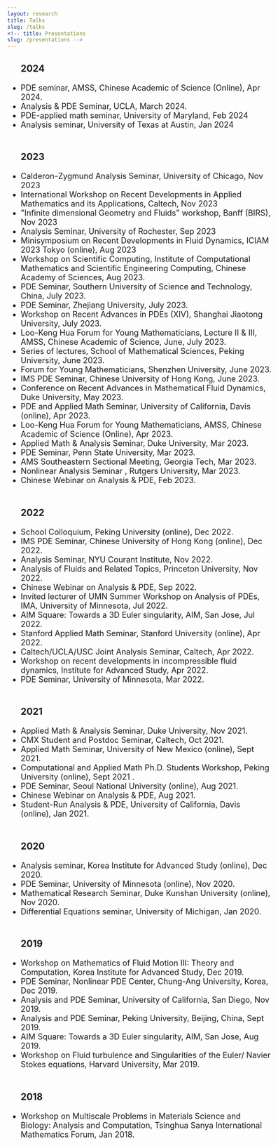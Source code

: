 ```yaml
---
layout: research
title: Talks
slug: /talks
<!-- title: Presentations
slug: /presentations -->
---
```




<div id="header" style="width: 120%;">
    <div id="centered" style="margin: 0 auto; width:110%;"></div>

<font size="+1">

<ul>
  <h3> 2024 </h3>
<!--    <li> PDE seminar,  Peking University,  July 2024. </li>
   <li> PDE seminar,  AMSS, Chinese Academic of Science, July 2024. </li>
   <li> Singularities in incompressible flows: computer-assisted proofs and physics-informed neural networks, University of Minnesota, Apr 2024  </li> -->
   <li> PDE seminar, AMSS, Chinese Academic of Science (Online), Apr 2024. </li>
   <li> Analysis & PDE Seminar, UCLA, March 2024. </li>
   <li> PDE-applied math seminar, University of Maryland,  Feb 2024  </li>
   <li> Analysis seminar, University of Texas at Austin, Jan 2024  </li>
  <br />

  <h3> 2023 </h3>
  <li> Calderon-Zygmund Analysis Seminar, University of Chicago, Nov 2023 </li>  
   <li> International Workshop on Recent Developments in Applied Mathematics and its Applications, 
    Caltech, Nov 2023 </li>
   <li> "Infinite dimensional Geometry and Fluids" workshop, Banff (BIRS), Nov 2023 </li>
   <li> Analysis Seminar, University of Rochester, Sep 2023 </li> 
  <li> Minisymposium on Recent Developments in Fluid Dynamics, ICIAM 2023 Tokyo (online),  Aug 2023 </li>
  <li> Workshop on Scientific Computing, Institute of Computational Mathematics and Scientific Engineering Computing, Chinese Academy of Sciences, Aug 2023. </li>
  <li> PDE Seminar, Southern University of Science and Technology, China, July 2023. </li>
  <li> PDE Seminar, Zhejiang University, July 2023. </li>
  <li> Workshop on Recent Advances in PDEs (XIV), Shanghai Jiaotong University,  July 2023. </li>
  <li> Loo-Keng Hua Forum for Young Mathematicians, Lecture II & III, AMSS, Chinese Academic of Science, June, July 2023. </li>
   <li> Series of lectures, School of Mathematical Sciences, Peking University,  June 2023. </li>
      <li>Forum for Young Mathematicians,  Shenzhen University,  June 2023.   </li>
      <li>IMS PDE Seminar,  Chinese University of Hong Kong,  June 2023.   </li>
      <li>Conference on Recent Advances in Mathematical Fluid Dynamics,  Duke University,  May 2023.  </li>
       <li>PDE and Applied Math Seminar,  University of California, Davis (online),  Apr 2023.  </li>
      <li>Loo-Keng Hua Forum for Young Mathematicians,  AMSS, Chinese Academic of Science (Online),  Apr 2023.  </li>
       <li>Applied Math & Analysis Seminar,  Duke University,  Mar 2023.   </li>
      <li>PDE Seminar,  Penn State University,  Mar 2023.  </li>
      <li>AMS Southeastern Sectional Meeting,  Georgia Tech,    Mar 2023.  </li>
      <li>Nonlinear Analysis Seminar ,   Rutgers University,  Mar 2023.  </li>
      <li>Chinese Webinar on Analysis & PDE,  Feb 2023.  </li>
   <br />

   <h3> 2022 </h3>
     <li> School Colloquium, Peking University (online),  Dec 2022.   </li>
     <li> IMS PDE Seminar, Chinese University of Hong Kong (online),  Dec 2022.    </li>
  <li>  Analysis Seminar, NYU Courant Institute, Nov 2022. </li>
<li>  Analysis of Fluids and Related Topics, Princeton University,  Nov 2022. </li>
<li>  Chinese Webinar on Analysis & PDE, Sep 2022. </li>
<li> Invited lecturer of UMN Summer Workshop on Analysis of PDEs,  IMA, University of Minnesota, Jul 2022. </li>
 <li>  AIM Square: Towards a 3D Euler singularity,  AIM, San Jose,   Jul 2022. </li>
           <li>  Stanford Applied Math Seminar, Stanford University (online), Apr 2022. </li>    
        <li>  Caltech/UCLA/USC Joint Analysis Seminar, Caltech, Apr 2022. </li>    
   <li>  Workshop on recent developments in incompressible fluid dynamics, Institute for Advanced Study, Apr 2022.  </li>
      <li>  PDE Seminar, University of Minnesota, Mar 2022. </li> 

   <br />

   <h3> 2021 </h3>
   <li>  Applied Math & Analysis Seminar, Duke University, Nov 2021. </li>
   <li> CMX Student and Postdoc Seminar, Caltech, Oct 2021. </li>
           <li> Applied Math Seminar, University of New Mexico (online), Sept 2021.</li>
        <li> Computational and Applied Math Ph.D. Students Workshop, Peking University (online), Sept 2021 .</li>
        <li> PDE Seminar, Seoul National University (online), Aug 2021.</li>
      <li> Chinese Webinar on Analysis & PDE, Aug 2021.</li>
    <li> Student-Run Analysis & PDE, University of California, Davis (online), Jan 2021. </li>

   <br />

 <h3>2020 </h3>

  <li>  Analysis seminar, Korea Institute for Advanced Study (online), Dec 2020. </li>
   <li>  PDE Seminar, University of Minnesota (online), Nov 2020. </li> 
   <li> Mathematical Research Seminar, Duke Kunshan University (online), Nov 2020.  </li>
  <li> Differential Equations seminar, University of Michigan, Jan 2020.  </li>

 <br />
 
  <h3> 2019 </h3>

  <li>  Workshop on Mathematics of Fluid Motion III: Theory and Computation, Korea Institute for Advanced Study, Dec 2019. </li>

 <li>  PDE Seminar, Nonlinear PDE Center, Chung-Ang University, Korea, Dec 2019. </li> 
   
   <li>Analysis and PDE Seminar, University of California, San Diego, Nov 2019. </li>

  <li>Analysis and PDE Seminar, Peking University, Beijing, China, Sept 2019. </li>

 <li>  AIM Square: Towards a 3D Euler singularity,  AIM, San Jose,   Aug 2019. </li>


 <li> Workshop on Fluid turbulence and Singularities of the Euler/ Navier Stokes equations,
Harvard University, Mar 2019. </li>
 <br />

   <h3> 2018 </h3>
  <li> Workshop on Multiscale Problems in Materials Science and Biology: Analysis and Computation, Tsinghua Sanya International Mathematics Forum, Jan 2018.
  	</li>



</ul>

</font>

</div>





<br />
